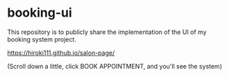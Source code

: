 # booking-ui

This repository is to publicly share the implementation of the UI of my booking system project.

https://hiroki111.github.io/salon-page/

(Scroll down a little, click BOOK APPOINTMENT, and you'll see the system)
